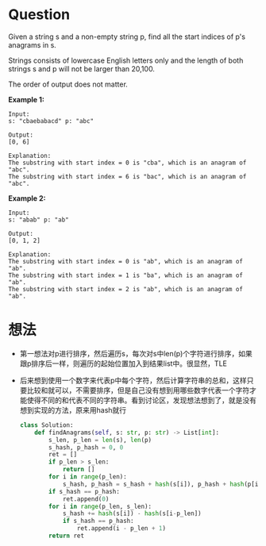 # Question

Given a string s and a non-empty string p, find all the start indices of p's anagrams in s.

Strings consists of lowercase English letters only and the length of both strings s and p will not be larger than 20,100.

The order of output does not matter.

**Example 1:**

    Input:
    s: "cbaebabacd" p: "abc"

    Output:
    [0, 6]

    Explanation:
    The substring with start index = 0 is "cba", which is an anagram of "abc".
    The substring with start index = 6 is "bac", which is an anagram of "abc".

**Example 2:**

    Input:
    s: "abab" p: "ab"

    Output:
    [0, 1, 2]

    Explanation:
    The substring with start index = 0 is "ab", which is an anagram of "ab".
    The substring with start index = 1 is "ba", which is an anagram of "ab".
    The substring with start index = 2 is "ab", which is an anagram of "ab".

# 想法

* 第一想法对p进行排序，然后遍历s，每次对s中len(p)个字符进行排序，如果跟p排序后一样，则遍历的起始位置加入到结果list中。很显然，TLE

* 后来想到使用一个数字来代表p中每个字符，然后计算字符串的总和，这样只要比较和就可以，不需要排序，但是自己没有想到用哪些数字代表一个字符才能使得不同的和代表不同的字符串。看到讨论区，发现想法想到了，就是没有想到实现的方法，原来用hash就行

    ```python
    class Solution:
        def findAnagrams(self, s: str, p: str) -> List[int]:
            s_len, p_len = len(s), len(p)
            s_hash, p_hash = 0, 0
            ret = []
            if p_len > s_len:
                return []
            for i in range(p_len):
                s_hash, p_hash = s_hash + hash(s[i]), p_hash + hash(p[i])
            if s_hash == p_hash:
                ret.append(0)
            for i in range(p_len, s_len):
                s_hash += hash(s[i]) - hash(s[i-p_len])
                if s_hash == p_hash:
                    ret.append(i - p_len + 1)
            return ret
    ```